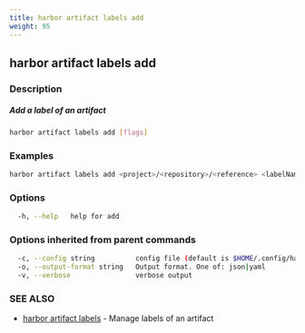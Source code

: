```yaml
---
title: harbor artifact labels add
weight: 95
---
```

## harbor artifact labels add

### Description

##### Add a label of an artifact

```sh
harbor artifact labels add [flags]
```

### Examples

```sh
harbor artifact labels add <project>/<repository>/<reference> <labelName|labelID>
```

### Options

```sh
  -h, --help   help for add
```

### Options inherited from parent commands

```sh
  -c, --config string          config file (default is $HOME/.config/harbor-cli/config.yaml)
  -o, --output-format string   Output format. One of: json|yaml
  -v, --verbose                verbose output
```

### SEE ALSO

* [harbor artifact labels](harbor-artifact-labels.md)	 - Manage labels of an artifact

